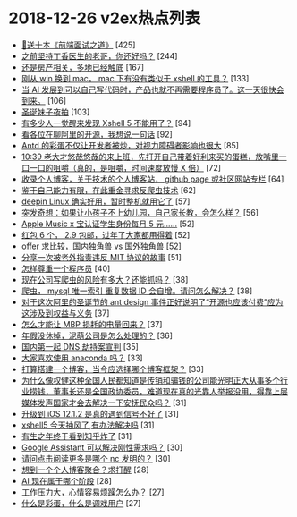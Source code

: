 # 2018-12-26 v2ex热点列表

+ [🎄送十本《前端面试之道》](https://www.v2ex.com/t/521033#reply425) [425]
+ [之前坚持丁香医生的老哥，你还好吗？](https://www.v2ex.com/t/521062#reply244) [244]
+ [还是房产相关，多地已经触底](https://www.v2ex.com/t/521094#reply167) [167]
+ [刚从 win 换到 mac， mac 下有没有类似于 xshell 的工具？](https://www.v2ex.com/t/521044#reply133) [133]
+ [当 AI 发展到可以自己写代码时，产品也就不再需要程序员了。这一天很快会到来。](https://www.v2ex.com/t/521116#reply106) [106]
+ [圣诞妹子夜拍](https://www.v2ex.com/t/521013#reply103) [103]
+ [有多少人一觉醒来发现 Xshell 5 不能用了？](https://www.v2ex.com/t/521019#reply94) [94]
+ [看各位在聊阿里的开源，我想说一句话](https://www.v2ex.com/t/521041#reply92) [92]
+ [Antd 的彩蛋不仅让开发者被炒，对视力障碍者影响也很大](https://www.v2ex.com/t/521132#reply85) [85]
+ [10:39 老大才悠哉悠哉的来上班，先打开自己带着好利来买的蛋糕，放嘴里一口一口的咀嚼（真的，是咀嚼，时间速度放慢 X 倍）](https://www.v2ex.com/t/521075#reply72) [72]
+ [收录个人博客，关于技术的个人博客站， github page 或社区网站专栏](https://www.v2ex.com/t/521135#reply64) [64]
+ [鉴于自己能力有限，在此重金寻求反爬虫技术](https://www.v2ex.com/t/521089#reply62) [62]
+ [deepin Linux 确实好用，暂时整机就用它了](https://www.v2ex.com/t/521074#reply57) [57]
+ [突发奇想：如果让小孩子不上幼儿园，自己家长教，会怎么样？](https://www.v2ex.com/t/521055#reply56) [56]
+ [Apple Music x 宝认证学生身份每月 5 元……](https://www.v2ex.com/t/521222#reply52) [52]
+ [红包 6 个， 2.9 包邮，过年了大家都用得着](https://www.v2ex.com/t/521167#reply52) [52]
+ [offer 求比较，国内独角兽 vs 国外独角兽](https://www.v2ex.com/t/521186#reply52) [52]
+ [分享一次被老外指责违反 MIT 协议的故事](https://www.v2ex.com/t/521162#reply51) [51]
+ [怎样尊重一个程序员](https://www.v2ex.com/t/521113#reply40) [40]
+ [现在公司写爬虫的风险有多大？还能抓吗？](https://www.v2ex.com/t/521096#reply38) [38]
+ [爬虫， mysql 唯一索引 重复数据 ID 会自增。请问怎么解决？](https://www.v2ex.com/t/521184#reply38) [38]
+ [对于这次阿里的圣诞节的 ant design 事件正好说明了“开源也应该付费”应为这涉及到权益与义务](https://www.v2ex.com/t/521015#reply37) [37]
+ [怎么才能让 MBP 损耗的电量回来？](https://www.v2ex.com/t/521020#reply37) [37]
+ [年假没休掉，泥萌公司是怎么处理的？](https://www.v2ex.com/t/521039#reply36) [36]
+ [国内第一起 DNS 劫持案宣判](https://www.v2ex.com/t/521102#reply35) [35]
+ [大家喜欢使用 anaconda 吗？](https://www.v2ex.com/t/521254#reply33) [33]
+ [打算搭建一个博客，当今应选择哪个博客框架？](https://www.v2ex.com/t/521313#reply33) [33]
+ [为什么像权健这种全国人民都知道是传销和骗钱的公司能光明正大从事多个行业捞钱，董事长还是全国政协委员，难道现在真的光靠人举报没用，得靠上层媒体发声国家才会去解决一下安抚民众吗？](https://www.v2ex.com/t/521266#reply31) [31]
+ [升级到 iOS 12.1.2 是真的遇到信号不好了](https://www.v2ex.com/t/521063#reply31) [31]
+ [xshell5 今天抽风了,有办法解决吗](https://www.v2ex.com/t/521139#reply31) [31]
+ [有生之年终于看到知乎炸了](https://www.v2ex.com/t/521202#reply31) [31]
+ [Google Assistant 可以解决刚性需求吗？](https://www.v2ex.com/t/521082#reply30) [30]
+ [请问点击阅读更多是哪个 nc 发明的？](https://www.v2ex.com/t/521172#reply30) [30]
+ [想到一个个人博客聚合？求打醒](https://www.v2ex.com/t/521255#reply28) [28]
+ [AI 现在属于哪个阶段](https://www.v2ex.com/t/521014#reply28) [28]
+ [工作压力大，心情容易烦躁怎么办？](https://www.v2ex.com/t/521249#reply27) [27]
+ [什么是彩蛋，什么是调戏用户](https://www.v2ex.com/t/521076#reply27) [27]
